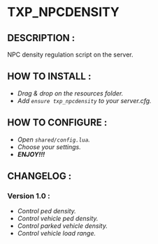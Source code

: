# **TXP_NPCDENSITY**

## **DESCRIPTION :**
NPC density regulation script on the server.

## **HOW TO INSTALL :**
- *Drag & drop on the resources folder.*
- *Add `ensure txp_npcdensity` to your server.cfg.*

## **HOW TO CONFIGURE :**
- *Open `shared/config.lua`.*
- *Choose your settings.*
- ***ENJOY!!!***

## **CHANGELOG :**
### **Version 1.0 :**
- *Control ped density.*
- *Control vehicle ped density.*
- *Control parked vehicle density.*
- *Control vehicle load range.*

